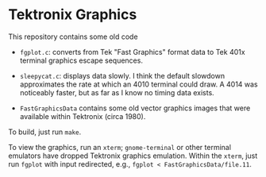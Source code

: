 # Tektronix Graphics

This repository contains some old code

- `fgplot.c`: converts from Tek "Fast Graphics" format data to Tek
  401x terminal graphics escape sequences.

- `sleepycat.c`: displays data slowly.  I think the default slowdown
  approximates the rate at which an 4010 terminal could draw.  A 4014
  was noticeably faster, but as far as I know no timing data exists.

- `FastGraphicsData` contains some old vector graphics images that
  were available within Tektronix (circa 1980).

To build, just run `make`.

To view the graphics, run an `xterm`; `gnome-terminal` or other
terminal emulators have dropped Tektronix graphics emulation.  Within
the `xterm`, just run `fgplot` with input redirected, e.g., `fgplot <
FastGraphicsData/file.11`.
